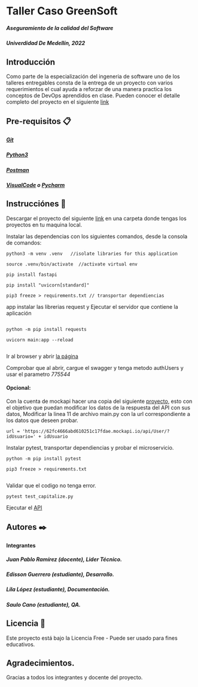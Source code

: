 # Taller Caso GreenSoft
##### Aseguramiento de la calidad del Software
##### Univerdidad De Medellín, 2022

 
 

## Introducción
Como parte de la especialización del ingeneria de software uno de los talleres entregables consta de la entrega de un proyecto con varios requerimientos el cual ayuda a reforzar de una manera practica los conceptos de DevOps aprendidos en clase.  Pueden conocer el detalle completo del proyecto en el siguiente [link](https://docs.google.com/document/d/1i-5brhFVuKGo6tiFcNZxyGDXSMJqeY21GEWE3LqItiA/edit#)


## Pre-requisitos 📋
##### [Git](https://git-scm.com/downloads)
##### [Python3](https://www.python.org/downloads/)
##### [Postman](https://www.postman.com/downloads/)
##### [VisualCode](https://code.visualstudio.com/download) o [Pycharm](https://www.jetbrains.com/es-es/pycharm/download)

## Instrucciónes 🚀

Descargar el proyecto del siguiente [link](https://github.com/ediguerrero/udem-service2) en una carpeta donde tengas los proyectos en tu maquina local.

Instalar las dependencias con los siguientes comandos, desde la consola de comandos:

```
python3 -m venv .venv   //isolate libraries for this application

source .venv/bin/activate  //activate virtual env

pip install fastapi

pip install "uvicorn[standard]"

pip3 freeze > requirements.txt // transportar dependiencias

```

app instalar las librerias request y Ejecutar el servidor que contiene la aplicación

```

python -m pip install requests

uvicorn main:app --reload


```

Ir al browser y abrir [la página](http://localhost:8000/docs)

Comprobar que al abrir, cargue el swagger y tenga metodo authUsers y usar el parametro *775544*


#### Opcional:
Con la cuenta de mockapi hacer una copia del siguiente [proyecto](https://mockapi.io/clone/62fdb4356e617f88dead7817), esto con el objetivo que puedan modificar los datos de la respuesta del API con sus datos, Modificar la linea 11 de archivo main.py con la url correspondiente a los datos que deseen probar.
```
url = 'https://62fc4666abd610251c17fdae.mockapi.io/api/User/?idUsuario=' + idUsuario

```

Instalar pytest, transportar dependiencias y probar el microservicio.

```
python -m pip install pytest

pip3 freeze > requirements.txt


```

Validar que el codigo no tenga error.


```
pytest test_capitalize.py

```

Ejecutar el [API](https://udm-service2.herokuapp.com/authUsers/775544)


## Autores ✒️
#### Integrantes
##### Juan Pablo Ramírez (docente), Lider Técnico. 
##### Edisson Guerrero (estudiante), Desarrollo. 
##### Lila López (estudiante), Documentación. 
##### Saulo Cano (estudiante), QA. 

## Licencia 📄
Este proyecto está bajo la Licencia Free - Puede ser usado para fines educativos.

## Agradecimientos.
Gracias a todos los integrantes y docente del proyecto.
